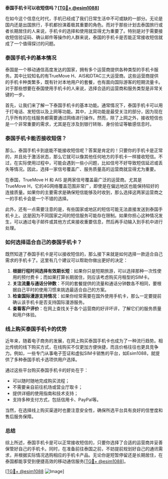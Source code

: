 **泰国手机卡可以收短信吗？[[TG💪+ @esim1088](https://t.me/s/esim1088)]**

在如今这个信息化时代，手机已经成了我们日常生活中不可或缺的一部分。无论是国内还是出国旅行，手机都扮演着极其重要的角色。而对于那些计划去泰国旅行或者长期居住的人来说，手机卡的选择和使用就显得尤为重要了。特别是对于需要接收短信验证码、确认邮件等操作的人群来说，泰国的手机卡是否能正常接收短信就成了一个值得探讨的问题。

### 泰国手机卡的基本情况

泰国是一个移动通信高度发达的国家，拥有多个运营商提供各种类型的手机卡服务。其中比较知名的有TrueMove H、AIS和DTAC三大运营商。这些运营商提供的手机卡种类繁多，既有针对本地用户的套餐，也有面向国际游客的短期流量卡。对于那些想要在泰国使用手机卡的人来说，选择合适的运营商和服务类型是非常关键的一步。

首先，让我们来了解一下泰国手机卡的基本功能。通常情况下，泰国手机卡可以用于打电话、发短信以及上网等功能。其中，上网功能是最受关注的部分，因为现在几乎所有的在线服务都需要通过网络进行操作。然而，除了上网之外，接收短信也是一个非常重要的需求，尤其是在涉及到银行转账、身份验证等敏感信息时。

### 泰国手机卡能否接收短信？

那么，泰国手机卡到底能不能接收短信呢？答案是肯定的！只要你的手机卡是正常的，并且处于激活状态，那么它就可以像其他任何地方的手机卡一样接收短信。不过，在实际使用过程中，可能会遇到一些小问题，比如信号不好导致短信延迟或丢失等情况。因此，选择一家信号覆盖广、服务质量高的运营商就显得尤为重要。

在泰国，TrueMove H 和 AIS 是两家信号覆盖最广泛的运营商。尤其是 TrueMove H，它的4G网络覆盖范围非常广，即使是在偏远地区也能保持较好的连接质量。如果你的主要需求是确保短信能够及时收到，那么选择这两家运营商之一的手机卡会是一个不错的选择。

此外，还有一点需要注意的是，有些国家或地区的短信可能无法直接发送到泰国手机卡上。这是因为不同国家之间的短信服务可能存在限制。如果你担心这种情况发生，可以通过电子邮件或其他方式来接收重要信息，然后再手动输入到手机中进行处理。

### 如何选择适合自己的泰国手机卡？

既然知道了泰国手机卡是可以接收短信的，那么接下来就是如何选择一款适合自己需求的手机卡了。这里有几个建议可以帮助你做出更好的决定：

1. **根据行程时间选择有效期长短**：如果你只是短期旅游，可以选择那种一次性使用的预付费卡；而如果打算长期居住，则应该考虑购买月租型的SIM卡。
2. **关注流量与通话分钟数**：不同的套餐提供的流量和通话分钟数各不相同，要根据自己平时的使用习惯来挑选最适合自己的方案。
3. **检查国际漫游支持情况**：如果你经常需要在国外使用手机卡，那么一定要提前确认该手机卡是否支持国际漫游服务。
4. **查看客户评价**：在网上查找关于各个运营商的好评坏评，了解它们的服务质量和用户体验。

### 线上购买泰国手机卡的优势

近年来，随着电子商务的发展，在网上购买泰国手机卡也成为了一种流行趋势。相比传统的线下购买方式，在线购买不仅更加方便快捷，而且价格往往也更具竞争力。例如，一些专门从事电子签证和虚拟SIM卡销售的平台，如Esim1088，就提供了多种泰国手机卡选项供用户选择。

通过这些平台购买泰国手机卡的好处在于：
- 可以随时随地完成购买流程；
- 不需要亲自前往机场或营业厅取卡；
- 提供详细的使用指南和技术支持；
- 支持多种支付方式，包括信用卡、PayPal等。

当然，在选择线上购买渠道时也要注意安全性，确保所选平台具有良好的信誉度和售后服务保障。

### 总结

综上所述，泰国手机卡是可以正常接收短信的，只要你选择了合适的运营商并妥善保管好自己的手机卡。同时，在准备前往泰国之前，不妨提前规划好自己的通讯需求，并根据实际情况选购相应的手机卡产品。无论你是短暂停留还是长期居住，在泰国都能享受到便捷高效的移动通信服务[[TG💪+ @esim1088](https://t.me/s/esim1088)]。

[[TG💪+ @esim1088](https://t.me/s/esim1088) ![Image](https://i.postimg.cc/4NQfJmqS/Snipaste-2025-05-13-00-14-12.png)]